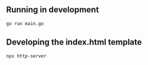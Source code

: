 ## Running in development

```sh
go run main.go
```

## Developing the index.html template

```
npx http-server
```
